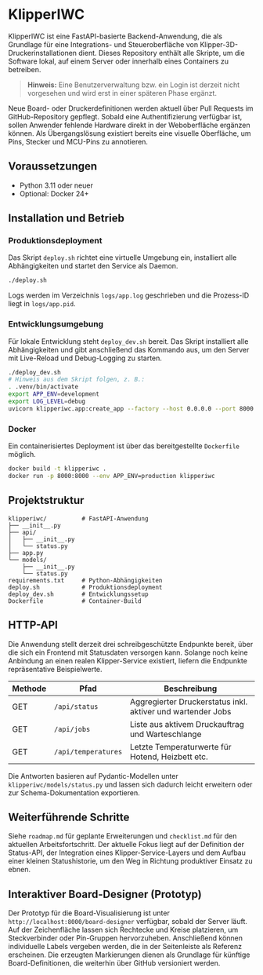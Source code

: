 # KlipperIWC

KlipperIWC ist eine FastAPI-basierte Backend-Anwendung, die als Grundlage für eine Integrations- und Steueroberfläche von Klipper-3D-Druckerinstallationen dient. Dieses Repository enthält alle Skripte, um die Software lokal, auf einem Server oder innerhalb eines Containers zu betreiben.

> **Hinweis:** Eine Benutzerverwaltung bzw. ein Login ist derzeit nicht vorgesehen und wird erst in einer späteren Phase ergänzt.

Neue Board- oder Druckerdefinitionen werden aktuell über Pull Requests im GitHub-Repository gepflegt. Sobald eine Authentifizierung verfügbar ist, sollen Anwender fehlende Hardware direkt in der Weboberfläche ergänzen können. Als Übergangslösung existiert bereits eine visuelle Oberfläche, um Pins, Stecker und MCU-Pins zu annotieren.

## Voraussetzungen

- Python 3.11 oder neuer
- Optional: Docker 24+

## Installation und Betrieb

### Produktionsdeployment

Das Skript `deploy.sh` richtet eine virtuelle Umgebung ein, installiert alle Abhängigkeiten und startet den Service als Daemon.

```bash
./deploy.sh
```

Logs werden im Verzeichnis `logs/app.log` geschrieben und die Prozess-ID liegt in `logs/app.pid`.

### Entwicklungsumgebung

Für lokale Entwicklung steht `deploy_dev.sh` bereit. Das Skript installiert alle Abhängigkeiten und gibt anschließend das Kommando aus, um den Server mit Live-Reload und Debug-Logging zu starten.

```bash
./deploy_dev.sh
# Hinweis aus dem Skript folgen, z. B.:
. .venv/bin/activate
export APP_ENV=development
export LOG_LEVEL=debug
uvicorn klipperiwc.app:create_app --factory --host 0.0.0.0 --port 8000 --reload --log-level debug
```

### Docker

Ein containerisiertes Deployment ist über das bereitgestellte `Dockerfile` möglich.

```bash
docker build -t klipperiwc .
docker run -p 8000:8000 --env APP_ENV=production klipperiwc
```

## Projektstruktur

```
klipperiwc/          # FastAPI-Anwendung
├── __init__.py
├── api/
│   ├── __init__.py
│   └── status.py
├── app.py
└── models/
    ├── __init__.py
    └── status.py
requirements.txt     # Python-Abhängigkeiten
deploy.sh            # Produktionsdeployment
deploy_dev.sh        # Entwicklungssetup
Dockerfile           # Container-Build
```

## HTTP-API

Die Anwendung stellt derzeit drei schreibgeschützte Endpunkte bereit, über die sich ein
Frontend mit Statusdaten versorgen kann. Solange noch keine Anbindung an einen realen
Klipper-Service existiert, liefern die Endpunkte repräsentative Beispielwerte.

| Methode | Pfad               | Beschreibung                                      |
| ------- | ------------------ | ------------------------------------------------- |
| GET     | `/api/status`      | Aggregierter Druckerstatus inkl. aktiver und wartender Jobs |
| GET     | `/api/jobs`        | Liste aus aktivem Druckauftrag und Warteschlange |
| GET     | `/api/temperatures`| Letzte Temperaturwerte für Hotend, Heizbett etc. |

Die Antworten basieren auf Pydantic-Modellen unter `klipperiwc/models/status.py` und
lassen sich dadurch leicht erweitern oder zur Schema-Dokumentation exportieren.

## Weiterführende Schritte

Siehe `roadmap.md` für geplante Erweiterungen und `checklist.md` für den aktuellen Arbeitsfortschritt. Der aktuelle Fokus liegt auf der Definition der Status-API, der Integration eines Klipper-Service-Layers und dem Aufbau einer kleinen Statushistorie, um den Weg in Richtung produktiver Einsatz zu ebnen.

## Interaktiver Board-Designer (Prototyp)

Der Prototyp für die Board-Visualisierung ist unter `http://localhost:8000/board-designer` verfügbar, sobald der Server läuft. Auf der Zeichenfläche lassen sich Rechtecke und Kreise platzieren, um Steckverbinder oder Pin-Gruppen hervorzuheben. Anschließend können individuelle Labels vergeben werden, die in der Seitenleiste als Referenz erscheinen. Die erzeugten Markierungen dienen als Grundlage für künftige Board-Definitionen, die weiterhin über GitHub versioniert werden.
